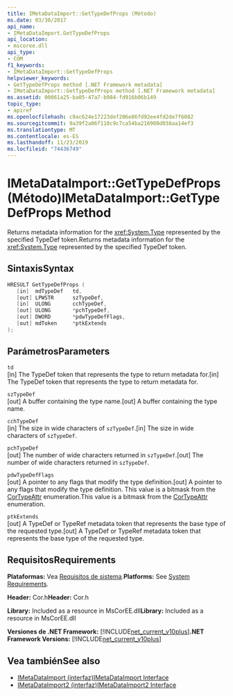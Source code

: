 ```yaml
---
title: IMetaDataImport::GetTypeDefProps (Método)
ms.date: 03/30/2017
api_name:
- IMetaDataImport.GetTypeDefProps
api_location:
- mscoree.dll
api_type:
- COM
f1_keywords:
- IMetaDataImport::GetTypeDefProps
helpviewer_keywords:
- GetTypeDefProps method [.NET Framework metadata]
- IMetaDataImport::GetTypeDefProps method [.NET Framework metadata]
ms.assetid: 00061a25-ba05-47a7-b984-fd916b06b149
topic_type:
- apiref
ms.openlocfilehash: c9ac624e17223def206e86fd92ee4fd2de7f6082
ms.sourcegitcommit: 9a39f2a06f110c9c7ca54ba216900d038aa14ef3
ms.translationtype: MT
ms.contentlocale: es-ES
ms.lasthandoff: 11/23/2019
ms.locfileid: "74436749"
---
```

# <a name="imetadataimportgettypedefprops-method"></a><span data-ttu-id="89eed-102">IMetaDataImport::GetTypeDefProps (Método)</span><span class="sxs-lookup"><span data-stu-id="89eed-102">IMetaDataImport::GetTypeDefProps Method</span></span>
<span data-ttu-id="89eed-103">Returns metadata information for the <xref:System.Type> represented by the specified TypeDef token.</span><span class="sxs-lookup"><span data-stu-id="89eed-103">Returns metadata information for the <xref:System.Type> represented by the specified TypeDef token.</span></span>  
  
## <a name="syntax"></a><span data-ttu-id="89eed-104">Sintaxis</span><span class="sxs-lookup"><span data-stu-id="89eed-104">Syntax</span></span>  
  
```cpp  
HRESULT GetTypeDefProps (  
   [in]  mdTypeDef   td,  
   [out] LPWSTR      szTypeDef,  
   [in]  ULONG       cchTypeDef,  
   [out] ULONG       *pchTypeDef,  
   [out] DWORD       *pdwTypeDefFlags,  
   [out] mdToken     *ptkExtends  
);  
```  
  
## <a name="parameters"></a><span data-ttu-id="89eed-105">Parámetros</span><span class="sxs-lookup"><span data-stu-id="89eed-105">Parameters</span></span>  
 `td`  
 <span data-ttu-id="89eed-106">[in] The TypeDef token that represents the type to return metadata for.</span><span class="sxs-lookup"><span data-stu-id="89eed-106">[in] The TypeDef token that represents the type to return metadata for.</span></span>  
  
 `szTypeDef`  
 <span data-ttu-id="89eed-107">[out] A buffer containing the type name.</span><span class="sxs-lookup"><span data-stu-id="89eed-107">[out] A buffer containing the type name.</span></span>  
  
 `cchTypeDef`  
 <span data-ttu-id="89eed-108">[in] The size in wide characters of `szTypeDef`.</span><span class="sxs-lookup"><span data-stu-id="89eed-108">[in] The size in wide characters of `szTypeDef`.</span></span>  
  
 `pchTypeDef`  
 <span data-ttu-id="89eed-109">[out] The number of wide characters returned in `szTypeDef`.</span><span class="sxs-lookup"><span data-stu-id="89eed-109">[out] The number of wide characters returned in `szTypeDef`.</span></span>  
  
 `pdwTypeDefFlags`  
 <span data-ttu-id="89eed-110">[out] A pointer to any flags that modify the type definition.</span><span class="sxs-lookup"><span data-stu-id="89eed-110">[out] A pointer to any flags that modify the type definition.</span></span> <span data-ttu-id="89eed-111">This value is a bitmask from the [CorTypeAttr](../../../../docs/framework/unmanaged-api/metadata/cortypeattr-enumeration.md) enumeration.</span><span class="sxs-lookup"><span data-stu-id="89eed-111">This value is a bitmask from the [CorTypeAttr](../../../../docs/framework/unmanaged-api/metadata/cortypeattr-enumeration.md) enumeration.</span></span>  
  
 `ptkExtends`  
 <span data-ttu-id="89eed-112">[out] A TypeDef or TypeRef metadata token that represents the base type of the requested type.</span><span class="sxs-lookup"><span data-stu-id="89eed-112">[out] A TypeDef or TypeRef metadata token that represents the base type of the requested type.</span></span>  
  
## <a name="requirements"></a><span data-ttu-id="89eed-113">Requisitos</span><span class="sxs-lookup"><span data-stu-id="89eed-113">Requirements</span></span>  
 <span data-ttu-id="89eed-114">**Plataformas:** Vea [Requisitos de sistema](../../../../docs/framework/get-started/system-requirements.md).</span><span class="sxs-lookup"><span data-stu-id="89eed-114">**Platforms:** See [System Requirements](../../../../docs/framework/get-started/system-requirements.md).</span></span>  
  
 <span data-ttu-id="89eed-115">**Header:** Cor.h</span><span class="sxs-lookup"><span data-stu-id="89eed-115">**Header:** Cor.h</span></span>  
  
 <span data-ttu-id="89eed-116">**Library:** Included as a resource in MsCorEE.dll</span><span class="sxs-lookup"><span data-stu-id="89eed-116">**Library:** Included as a resource in MsCorEE.dll</span></span>  
  
 <span data-ttu-id="89eed-117">**Versiones de .NET Framework:** [!INCLUDE[net_current_v10plus](../../../../includes/net-current-v10plus-md.md)]</span><span class="sxs-lookup"><span data-stu-id="89eed-117">**.NET Framework Versions:** [!INCLUDE[net_current_v10plus](../../../../includes/net-current-v10plus-md.md)]</span></span>  
  
## <a name="see-also"></a><span data-ttu-id="89eed-118">Vea también</span><span class="sxs-lookup"><span data-stu-id="89eed-118">See also</span></span>

- [<span data-ttu-id="89eed-119">IMetaDataImport (interfaz)</span><span class="sxs-lookup"><span data-stu-id="89eed-119">IMetaDataImport Interface</span></span>](../../../../docs/framework/unmanaged-api/metadata/imetadataimport-interface.md)
- [<span data-ttu-id="89eed-120">IMetaDataImport2 (interfaz)</span><span class="sxs-lookup"><span data-stu-id="89eed-120">IMetaDataImport2 Interface</span></span>](../../../../docs/framework/unmanaged-api/metadata/imetadataimport2-interface.md)
